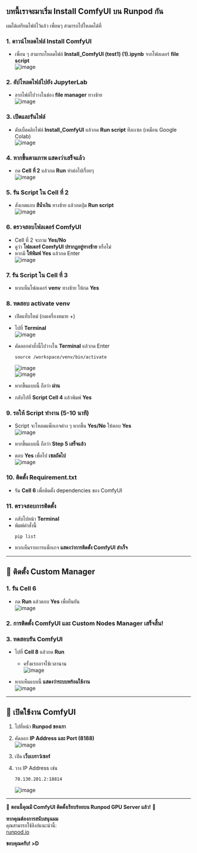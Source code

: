 ## บทนี้เราจะมาเริ่ม Install ComfyUI บน Runpod กัน  
ผมได้เตรียมไฟล์ไว้แล้ว เพื่อนๆ สามารถไปโหลดได้ที่  

### 1. ดาวน์โหลดไฟล์ Install ComfyUI  
- เพื่อน ๆ สามารถโหลดไฟล์ **Install_ComfyUI (test1) (1).ipynb** จากโฟลเดอร์ **file script**  
  ![image](https://github.com/user-attachments/assets/8a9ae345-ad6e-46ca-b94e-f81ec57dc72e)  

### 2. อัปโหลดไฟล์ไปยัง JupyterLab  
- ลากไฟล์ไปวางในช่อง **file manager** ทางซ้าย  
  ![image](https://github.com/user-attachments/assets/fb325063-88af-4b9f-9813-3a853e1b96fc)  

### 3. เปิดและรันไฟล์  
- ดับเบิ้ลคลิกไฟล์ **Install_ComfyUI** แล้วกด **Run script** ทีละเซล (เหมือน Google Colab)  
  ![image](https://github.com/user-attachments/assets/525dc36d-2cba-47a9-bb9e-5dfa34b85b90)  

### 4. หากขึ้นตามภาพ แสดงว่าเสร็จแล้ว  
- กด **Cell ที่ 2** แล้วกด **Run** ทำต่อไปเรื่อยๆ  
  ![image](https://github.com/user-attachments/assets/e3032a9f-a2e1-424c-b710-5799c908aad0)  

### 5. รัน Script ใน Cell ที่ 2  
- สังเกตแถบ **สีน้ำเงิน** ทางซ้าย แล้วกดปุ่ม **Run script**  
  ![image](https://github.com/user-attachments/assets/58bbd817-63f9-4229-9f4b-fb2e0c364e86)  

### 6. ตรวจสอบโฟลเดอร์ ComfyUI  
- Cell ที่ 2 จะถาม **Yes/No**  
- ดูว่า **โฟลเดอร์ ComfyUI ปรากฏอยู่ทางซ้าย** หรือไม่  
- หากมี **ให้พิมพ์ Yes** แล้วกด Enter  
  ![image](https://github.com/user-attachments/assets/595f29fe-d0c5-4272-9f89-f97d5c8a6f37)  

### 7. รัน Script ใน Cell ที่ 3  
- หากเห็นโฟลเดอร์ **venv** ทางซ้าย ให้กด **Yes**  

### 8. ทดสอบ activate venv  
- เปิดแท็บใหม่ (กดเครื่องหมาย +)  
- ไปที่ **Terminal**  
  ![image](https://github.com/user-attachments/assets/8570d70c-7dab-4d8a-91df-c28d5ad54f8a)  

- คัดลอกคำสั่งนี้ไปวางใน **Terminal** แล้วกด Enter  
  ```
  source /workspace/venv/bin/activate
  ```
  ![image](https://github.com/user-attachments/assets/56ab29b2-6666-42f4-b303-f61ad8af8214)  
  ![image](https://github.com/user-attachments/assets/b42854c3-474d-4756-b313-9b450467eb77)  

- หากขึ้นแบบนี้ ถือว่า **ผ่าน**  
- กลับไปที่ **Script Cell 4** แล้วพิมพ์ **Yes**  

### 9. รอให้ Script ทำงาน (5-10 นาที)  
- Script จะโหลดแพ็กเกจต่าง ๆ หากขึ้น **Yes/No** ให้ตอบ **Yes**  
  ![image](https://github.com/user-attachments/assets/23fbd4e3-e210-4e29-a45f-f2c2db73eb76)  

- หากขึ้นแบบนี้ ถือว่า **Step 5 เสร็จแล้ว**  
- ตอบ **Yes** เพื่อไป **เซลถัดไป**  
  ![image](https://github.com/user-attachments/assets/d5e6bfc9-e47c-43de-995e-81f10b8a5d3f)  

### 10. ติดตั้ง Requirement.txt  
- รัน **Cell 6** เพื่อติดตั้ง dependencies ของ ComfyUI  

### 11. ตรวจสอบการติดตั้ง  
- กลับไปหน้า **Terminal**  
- พิมพ์คำสั่งนี้  
  ```
  pip list
  ```
- หากเห็นรายการแพ็กเกจ **แสดงว่าการติดตั้ง ComfyUI สำเร็จ**  

---

## 🔧 ติดตั้ง Custom Manager  
### 1. รัน **Cell 6**  
- กด **Run** แล้วตอบ **Yes** เพื่อยืนยัน  
  ![image](https://github.com/user-attachments/assets/74284539-a871-4f0c-8d8c-5b0f81a65b26)  

### 2. **การติดตั้ง ComfyUI และ Custom Nodes Manager เสร็จสิ้น!**  

### 3. ทดสอบรัน ComfyUI  
- ไปที่ **Cell 8** แล้วกด **Run**  
  - ครั้งแรกอาจใช้เวลานาน  
  ![image](https://github.com/user-attachments/assets/65c647e3-8a43-4223-a758-d104fa2f7e83)  

- หากเห็นแบบนี้ **แสดงว่าระบบพร้อมใช้งาน**  
  ![image](https://github.com/user-attachments/assets/87256a4e-b2f4-40ee-b972-23ebc0151be2)  

---

## 🚀 เปิดใช้งาน ComfyUI  
1. ไปที่หน้า **Runpod ของเรา**  
2. คัดลอก **IP Address และ Port (8188)**  
  ![image](https://github.com/user-attachments/assets/11ade639-7bf8-4c9c-8e14-cea059caf9c4)  

3. เปิด **เว็บเบราว์เซอร์**  
4. วาง IP Address เช่น  
   ```
   78.130.201.2:18814
   ```
   ![image](https://github.com/user-attachments/assets/143776b5-7e37-41f6-9e0b-9ce31e91bfc3)  

---

🎉 **ตอนนี้คุณมี ComfyUI ติดตั้งเรียบร้อยบน Runpod GPU Server แล้ว!** 🎉  

**หากคุณต้องการสนับสนุนผม**  
คุณสามารถใช้ลิงก์แนะนำนี้:  
[runpod.io](https://runpod.io?ref=c0v5p0ys)  

**ขอบคุณครับ! >D**
